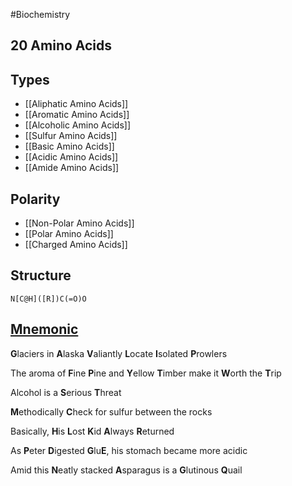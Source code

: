 #Biochemistry 
## 20 Amino Acids
## Types
* [[Aliphatic Amino Acids]]
* [[Aromatic Amino Acids]]
* [[Alcoholic Amino Acids]]
* [[Sulfur Amino Acids]]
* [[Basic Amino Acids]]
* [[Acidic Amino Acids]]
* [[Amide Amino Acids]]
## Polarity
* [[Non-Polar Amino Acids]]
* [[Polar Amino Acids]]
* [[Charged Amino Acids]]
## Structure
```smiles
N[C@H]([R])C(=O)O
```
## [Mnemonic](https://www.youtube.com/watch?v=PmbcA1Sav7s)
**G**laciers in **A**laska **V**aliantly **L**ocate **I**solated **P**rowlers

The aroma of **F**ine **P**ine
and **Y**ellow **T**imber
make it **W**orth the **T**rip

Alcohol is a **S**erious **T**hreat

**M**ethodically **C**heck for sulfur between the rocks

Basically, **H**is
**L**ost **K**id
**A**lways **R**eturned

As **P**eter **D**igested
**G**lu**E**, his stomach became more acidic

Amid this **N**eatly stacked **A**sparagus
is a **G**lutinous **Q**uail